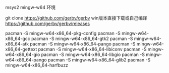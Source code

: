 msys2 mingw-w64 环境

git clone https://github.com/gerbv/gerbv
win版本直接下载或自己编译 https://github.com/gerbv/gerbv/releases

pacman -S mingw-w64-x86_64-pkg-config
pacman -S mingw-w64-x86_64-gcc
pacman -S mingw-w64-x86_64-gtk2
pacman -S mingw-w64-x86_64-atk
pacman -S mingw-w64-x86_64-pango
pacman -S mingw-w64-x86_64-gettext
pacman -S mingw-w64-x86_64-libiconv
pacman -S mingw-w64-x86_64-gio
pacman -S mingw-w64-x86_64-libgio
pacman -S mingw-w64-x86_64-pango
pacman -S mingw-w64-x86_64-glib2
pacman -S mingw-w64-x86_64-harfbuzz